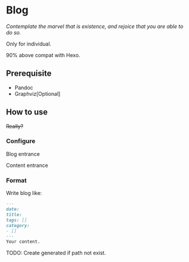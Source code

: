 # Blog

*Contemplate the marvel that is existence, and rejoice that you are able to do so.*

Only for individual.

90% above compat with Hexo.

## Prerequisite

- Pandoc
- Graphviz\[Optional\]

## How to use

~~Really?~~

### Configure

Blog entrance

Content entrance

### Format

Write blog like:

```markdown
---
date:
title:
tags: []
category:
- []
---
Your content.
```

TODO: Create generated if path not exist.
